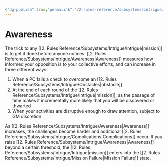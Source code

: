 ```yaml
---
{"dg-publish":true,"permalink":"/2-rules-reference/subsystems/intrigue/awareness/"}
---
```


# Awareness

The trick to any [[2. Rules Reference/Subsystems/Intrigue/Intrigue\|mission]] is to get it done before anyone notices. [[2. Rules Reference/Subsystems/Intrigue/Awareness\|Awareness]] measures how informed your opposition is to your collective efforts, and can increase in three different ways:

1. When a PC fails a check to overcome an [[2. Rules Reference/Subsystems/Intrigue/Obstacles\|obstacle]]
2. At the end of each round of the [[2. Rules Reference/Subsystems/Intrigue/Intrigue\|mission]], as the passage of time makes it incrementally more likely that you will be discovered or thwarted 
3. When your activities are disruptive enough to draw attention, subject to GM discretion  

As [[2. Rules Reference/Subsystems/Intrigue/Awareness\|Awareness]] increases, the challenges become harder and additional [[2. Rules Reference/Subsystems/Intrigue/Complications\|Complications]] occur. If you raise [[2. Rules Reference/Subsystems/Intrigue/Awareness\|Awareness]] beyond a certain threshold, the [[2. Rules Reference/Subsystems/Intrigue/Intrigue\|mission]] enters into the [[2. Rules Reference/Subsystems/Intrigue/Mission Failure\|Mission Failure]] state.